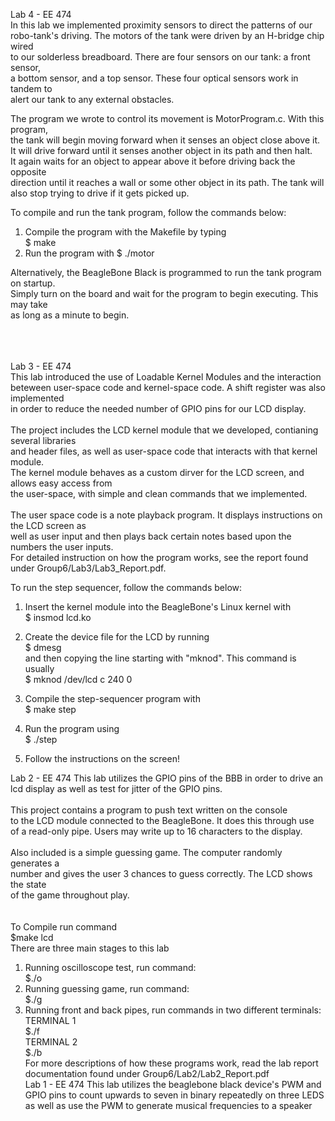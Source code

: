 Lab 4 - EE 474 <br />
In this lab we implemented proximity sensors to direct the patterns of our <br />
robo-tank's driving. The motors of the tank were driven by an H-bridge chip wired <br />
to our solderless breadboard. There are four sensors on our tank: a front sensor, <br />
a bottom sensor, and a top sensor. These four optical sensors work in tandem to <br />
alert our tank to any external obstacles. <br />

The program we wrote to control its movement is MotorProgram.c. With this program, <br />
the tank will begin moving forward when it senses an object close above it. <br />
It will drive forward until it senses another object in its path and then halt. <br />
It again waits for an object to appear above it before driving back the opposite <br />
direction until it reaches a wall or some other object in its path. The tank will <br />
also stop trying to drive if it gets picked up. <br />

To compile and run the tank program, follow the commands below:
1. Compile the program with the Makefile by typing <br />
    $ make
2. Run the program with 
    $ ./motor

Alternatively, the BeagleBone Black is programmed to run the tank program on startup. <br />
Simply turn on the board and wait for the program to begin executing. This may take <br />
as long as a minute to begin.
<br />
<br />
<br />
<br />



Lab 3 - EE 474 <br />
This lab introduced the use of Loadable Kernel Modules and the interaction <br />
beteween user-space code and kernel-space code. A shift register was also implemented <br />
in order to reduce the needed number of GPIO pins for our LCD display. <br />
<br/>
The project includes the LCD kernel module that we developed, contianing several libraries <br /> 
and header files, as well as user-space code that interacts with that kernel module. <br />
The kernel module behaves as a custom dirver for the LCD screen, and allows easy access from <br />
the user-space, with simple and clean commands that we implemented. <br />
<br />
The user space code is a note playback program. It displays instructions on the LCD screen as <br />
well as user input and then plays back certain notes based upon the numbers the user inputs. <br />
For detailed instruction on how the program works, see the report found under Group6/Lab3/Lab3_Report.pdf. <br />

To run the step sequencer, follow the commands below: <br />
1. Insert the kernel module into the BeagleBone's Linux kernel with <br />
$ insmod lcd.ko <br />

2. Create the device file for the LCD by running <br />
$ dmesg <br />
   and then copying the line starting with "mknod". This command is usually <br />
$ mknod /dev/lcd c 240 0 <br />

3. Compile the step-sequencer program with <br />
$ make step <br />

4. Run the program using <br />
$ ./step <br />

5. Follow the instructions on the screen! <br />





Lab 2 - EE 474
This lab utilizes the GPIO pins of the BBB in order to drive an <br /> 
lcd display as well as test for jitter of the GPIO pins.<br /> 
<br />
This project contains a program to push text written on the console <br />
to the LCD module connected to the BeagleBone. It does this through use <br />
of a read-only pipe. Users may write up to 16 characters to the display. <br />
<br />
Also included is a simple guessing game. The computer randomly generates a <br />
number and gives the user 3 chances to guess correctly. The LCD shows the state <br />
of the game throughout play. <br />
<br /> 
<br />
To Compile run command <br />
$make lcd
<br />
There are three main stages to this lab<br /> 
1. Running oscilloscope test, run command:<br />
$./o
2. Running guessing game, run command:<br />
$./g
3. Running front and back pipes, run commands in two different terminals:<br />
TERMINAL 1 <br />
$./f<br />
TERMINAL 2 <br />
$./b<br />
For more descriptions of how these programs work, read the lab report
documentation found under Group6/Lab2/Lab2_Report.pdf <br />
Lab 1 - EE 474
This lab utilizes the beaglebone black device's PWM and GPIO pins
to count upwards to seven in binary repeatedly on three LEDS as
well as use the PWM to generate musical frequencies to a speaker
